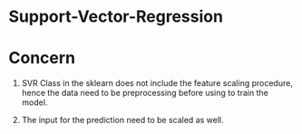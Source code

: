 # Support-Vector-Regression

# Concern
1. SVR Class in the sklearn does not include the feature scaling procedure, hence the data need to be preprocessing before using to train the model.

2. The input for the prediction need to be scaled as well.

